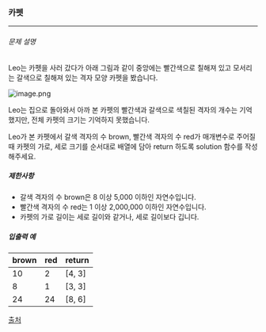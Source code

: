 ### 카펫

***

###### 문제 설명

Leo는 카펫을 사러 갔다가 아래 그림과 같이 중앙에는 빨간색으로 칠해져 있고 모서리는 갈색으로 칠해져 있는 격자 모양 카펫을 봤습니다.

![image.png](https://grepp-programmers.s3.amazonaws.com/files/ybm/7c94563a35/2ff27ac9-97d0-43a9-9cf8-a344b8e7912e.png)

Leo는 집으로 돌아와서 아까 본 카펫의 빨간색과 갈색으로 색칠된 격자의 개수는 기억했지만, 전체 카펫의 크기는 기억하지 못했습니다.

Leo가 본 카펫에서 갈색 격자의 수 brown, 빨간색 격자의 수 red가 매개변수로 주어질 때 카펫의 가로, 세로 크기를 순서대로 배열에 담아 return 하도록 solution 함수를 작성해주세요.

##### 제한사항

- 갈색 격자의 수 brown은 8 이상 5,000 이하인 자연수입니다.
- 빨간색 격자의 수 red는 1 이상 2,000,000 이하인 자연수입니다.
- 카펫의 가로 길이는 세로 길이와 같거나, 세로 길이보다 깁니다.

##### 입출력 예

| brown | red  | return |
| :---- | :--- | :----- |
| 10    | 2    | [4, 3] |
| 8     | 1    | [3, 3] |
| 24    | 24   | [8, 6] |

[출처](http://hsin.hr/coci/archive/2010_2011/contest4_tasks.pdf)